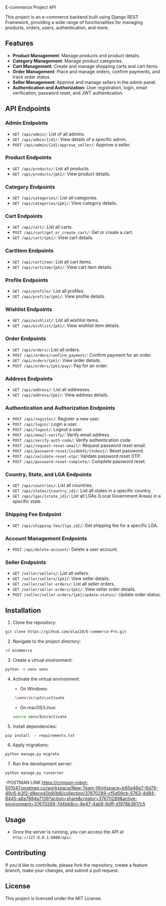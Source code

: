 
E-commerce Project API

This project is an e-commerce backend built using Django REST Framework, providing a wide range of functionalities for managing products, orders, users, authentication, and more.

## Features

- **Product Management**: Manage products and product details.
- **Category Management**: Manage product categories.
- **Cart Management**: Create and manage shopping carts and cart items.
- **Order Management**: Place and manage orders, confirm payments, and track order status.
- **Seller Management**: Approve and manage sellers in the admin panel.
- **Authentication and Authorization**: User registration, login, email verification, password reset, and JWT authentication.

## API Endpoints

### Admin Endpoints

- `GET /api/admin/`: List of all admins.
- `GET /api/admin/{id}/`: View details of a specific admin.
- `POST /api/admin/{id}/approve_seller/`: Approve a seller.

### Product Endpoints

- `GET /api/products/`: List all products.
- `GET /api/products/{pk}/`: View product details.

### Category Endpoints

- `GET /api/categories/`: List all categories.
- `GET /api/categories/{pk}/`: View category details.

### Cart Endpoints

- `GET /api/cart/`: List all carts.
- `POST /api/cart/get_or_create_cart/`: Get or create a cart.
- `GET /api/cart/{pk}/`: View cart details.

### CartItem Endpoints

- `GET /api/cartitem/`: List all cart items.
- `GET /api/cartitem/{pk}/`: View cart item details.

### Profile Endpoints

- `GET /api/profile/`: List all profiles.
- `GET /api/profile/{pk}/`: View profile details.

### Wishlist Endpoints

- `GET /api/wishlist/`: List all wishlist items.
- `GET /api/wishlist/{pk}/`: View wishlist item details.

### Order Endpoints

- `GET /api/orders/`: List all orders.
- `POST /api/orders/confirm_payment/`: Confirm payment for an order.
- `GET /api/orders/{pk}/`: View order details.
- `POST /api/orders/{pk}/pay/`: Pay for an order.

### Address Endpoints

- `GET /api/address/`: List all addresses.
- `GET /api/address/{pk}/`: View address details.

### Authentication and Authorization Endpoints

- `POST /api/register/`: Register a new user.
- `POST /api/login/`: Login a user.
- `POST /api/logout/`: Logout a user.
- `POST /api/email-verify/`: Verify email address.
- `POST /api/verify-auth-code/`: Verify authentication code.
- `POST /api/request-reset-email/`: Request password reset email.
- `POST /api/password-reset/{uidb64}/{token}/`: Reset password.
- `POST /api/validate-reset-otp/`: Validate password reset OTP.
- `POST /api/password-reset-complete/`: Complete password reset.

### Country, State, and LGA Endpoints

- `GET /api/countries/`: List all countries.
- `GET /api/states/{country_id}/`: List all states in a specific country.
- `GET /api/lgas/{state_id}/`: List all LGAs (Local Government Areas) in a specific state.

### Shipping Fee Endpoint

- `GET /api/shipping-fee/{lga_id}/`: Get shipping fee for a specific LGA.

### Account Management Endpoints

- `POST /api/delete-account/`: Delete a user account.

### Seller Endpoints

- `GET /seller/sellers/`: List all sellers.
- `GET /seller/sellers/{pk}/`: View seller details.
- `GET /seller/seller-orders/`: List all seller orders.
- `GET /seller/seller-orders/{pk}/`: View seller order details.
- `POST /seller/seller-orders/{pk}/update-status/`: Update order status.

## Installation

1. Clone the repository:

```bash
git clone https://github.com/olaz20/E-commerce-Pro.git
```

2. Navigate to the project directory:

```bash
cd ecommerce
```

3. Create a virtual environment:

```bash
python -m venv venv
```

4. Activate the virtual environment:

   - On Windows:

   ```bash
   .\venv\Scripts\activate
   ```

   - On macOS/Linux:

   ```bash
   source venv/bin/activate
   ```

5. Install dependencies:

```bash
pip install -r requirements.txt
```

6. Apply migrations:

```bash
python manage.py migrate
```

7. Run the development server:

```bash
python manage.py runserver
```
-POSTMAN LINK  https://crimson-robot-501047.postman.co/workspace/New-Team-Workspace~b65e46e7-6d79-49c6-b3f2-d8eced2b90b8/collection/37670289-cf5d09cb-5763-4d84-8445-a6a7884a7139?action=share&creator=37670289&active-environment=37670289-7d4bb8cc-8e47-4ab9-8dff-d1978b3617c5
## Usage

- Once the server is running, you can access the API at `http://127.0.0.1:8000/api/`.

## Contributing

If you'd like to contribute, please fork the repository, create a feature branch, make your changes, and submit a pull request.

## License

This project is licensed under the MIT License.


